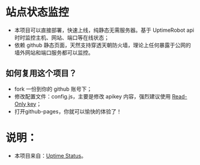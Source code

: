 # 站点状态监控
- 本项目可以直接部署，快速上线，纯静态无需服务器。基于 UptimeRobot api 时时监控主机、网站、端口等在线状态；  
- 依赖 github 静态页面，天然支持穿透天朝防火墙，理论上任何暴露于公网的墙外网站和端口服务都可以监控。  

## 如何复用这个项目？  
- fork 一份到你的 github 账号下；  
- 修改配置文件：config.js，主要是修改 apikey 内容，强烈建议使用 <a href="https://uptimerobot.com/dashboard#mySettings">Read-Only key</a>；
- 打开github-pages，你就可以愉快的体验了！



# 说明：
- 本项目来自：<a href="https://github.com/yb/uptime-status">Uptime Status</a>。